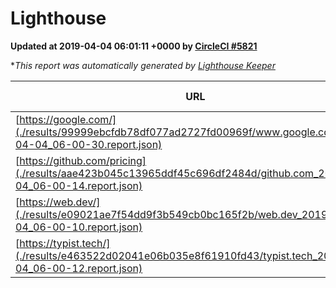 
# Lighthouse

**Updated at 2019-04-04 06:01:11 +0000 by [CircleCI #5821](https://circleci.com/gh/ItinerisLtd/lighthouse-keeper-example/5821)**

**This report was automatically generated by [Lighthouse Keeper](https://github.com/itinerisltd/lighthouse-keeper)*

| URL | Performance | Accessibility | Best Practices | SEO | PWA | Updated At |
| --- | --- | --- | --- | --- | --- | --- |
| [https://google.com/](./results/99999ebcfdb78df077ad2727fd00969f/www.google.com_2019-04-04_06-00-30.report.json) | 0.96 | 0.71 | 0.93 | 0.8 | 0.58 | 2019-04-04T06:00:30.072Z |
| [https://github.com/pricing](./results/aae423b045c13965ddf45c696df2484d/github.com_2019-04-04_06-00-14.report.json) | 0.87 | 0.89 | 0.93 | 0.9 | 0.58 | 2019-04-04T06:00:14.253Z |
| [https://web.dev/](./results/e09021ae7f54dd9f3b549cb0bc165f2b/web.dev_2019-04-04_06-00-10.report.json) | 0.95 | 0.93 | 1 | 0.96 | 1 | 2019-04-04T06:00:10.608Z |
| [https://typist.tech/](./results/e463522d02041e06b035e8f61910fd43/typist.tech_2019-04-04_06-00-12.report.json) | 1 |  |  |  |  | 2019-04-04T06:00:12.402Z |

